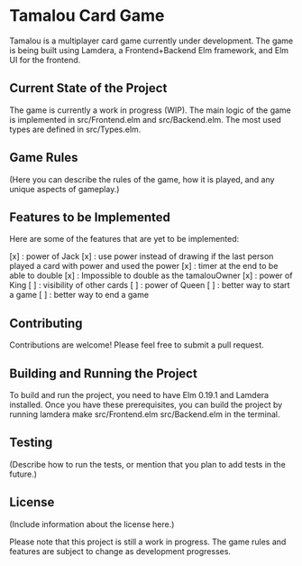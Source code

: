 # Tamalou Card Game

Tamalou is a multiplayer card game currently under development. The game is being built using Lamdera, a Frontend+Backend Elm framework, and Elm UI for the frontend.

## Current State of the Project

The game is currently a work in progress (WIP). The main logic of the game is implemented in src/Frontend.elm and src/Backend.elm. The most used types are defined in src/Types.elm.

## Game Rules

(Here you can describe the rules of the game, how it is played, and any unique aspects of gameplay.)

## Features to be Implemented

Here are some of the features that are yet to be implemented:

[x] : power of Jack
[x] : use power instead of drawing if the last person played a card with power and used the power
[x] : timer at the end to be able to double
[x] : Impossible to double as the tamalouOwner
[x] : power of King
[ ] : visibility of other cards
[ ] : power of Queen
[ ] : better way to start a game
[ ] : better way to end a game

## Contributing

Contributions are welcome! Please feel free to submit a pull request.

## Building and Running the Project

To build and run the project, you need to have Elm 0.19.1 and Lamdera installed. Once you have these prerequisites, you can build the project by running lamdera make src/Frontend.elm src/Backend.elm in the terminal.

## Testing

(Describe how to run the tests, or mention that you plan to add tests in the future.)

## License

(Include information about the license here.)

Please note that this project is still a work in progress. The game rules and features are subject to change as development progresses.
